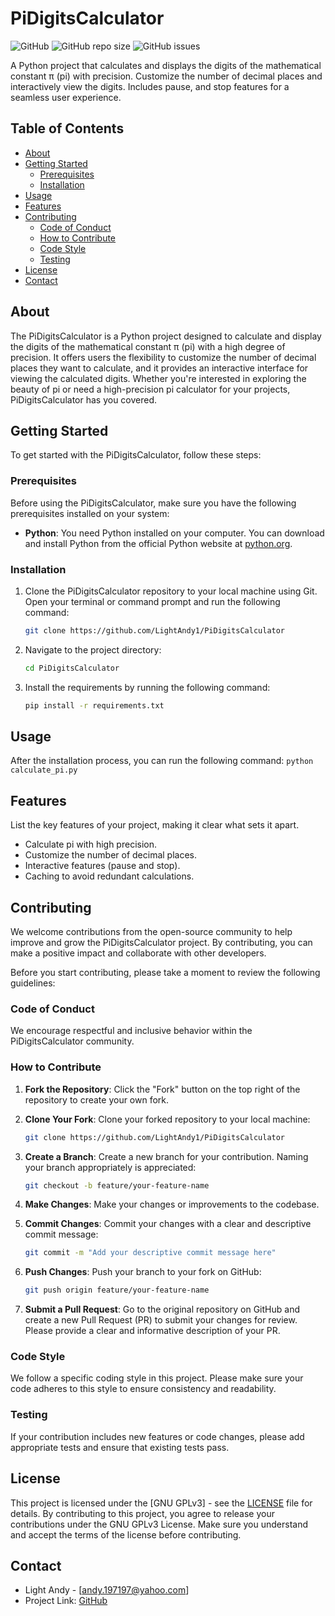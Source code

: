 # PiDigitsCalculator

![GitHub](https://img.shields.io/github/license/LightAndy1/PiDigitsCalculator?style=flat)
![GitHub repo size](https://img.shields.io/github/repo-size/LightAndy1/PiDigitsCalculator?style=flat)
![GitHub issues](https://img.shields.io/github/issues/LightAndy1/PiDigitsCalculator?style=flat)

A Python project that calculates and displays the digits of the mathematical constant π (pi) with precision. Customize the number of decimal places and interactively view the digits. Includes pause, and stop features for a seamless user experience.

## Table of Contents

- [About](#about)
- [Getting Started](#getting-started)
  - [Prerequisites](#prerequisites)
  - [Installation](#installation)
- [Usage](#usage)
- [Features](#features)
- [Contributing](#contributing)
  - [Code of Conduct](#code-of-conduct)
  - [How to Contribute](#how-to-contribute)
  - [Code Style](#code-style)
  - [Testing](#testing)
- [License](#license)
- [Contact](#contact)

## About

The PiDigitsCalculator is a Python project designed to calculate and display the digits of the mathematical constant π (pi) with a high degree of precision. It offers users the flexibility to customize the number of decimal places they want to calculate, and it provides an interactive interface for viewing the calculated digits. Whether you're interested in exploring the beauty of pi or need a high-precision pi calculator for your projects, PiDigitsCalculator has you covered.

## Getting Started

To get started with the PiDigitsCalculator, follow these steps:

### Prerequisites

Before using the PiDigitsCalculator, make sure you have the following prerequisites installed on your system:

- **Python**: You need Python installed on your computer. You can download and install Python from the official Python website at [python.org](https://www.python.org/downloads/).

### Installation

1. Clone the PiDigitsCalculator repository to your local machine using Git. Open your terminal or command prompt and run the following command:

   ```bash
   git clone https://github.com/LightAndy1/PiDigitsCalculator
   ```

2. Navigate to the project directory:

   ```bash
   cd PiDigitsCalculator
   ```

3. Install the requirements by running the following command:

   ```bash
   pip install -r requirements.txt
   ```

## Usage

After the installation process, you can run the following command:
`python calculate_pi.py`

## Features

List the key features of your project, making it clear what sets it apart.

- Calculate pi with high precision.
- Customize the number of decimal places.
- Interactive features (pause and stop).
- Caching to avoid redundant calculations.

## Contributing

We welcome contributions from the open-source community to help improve and grow the PiDigitsCalculator project. By contributing, you can make a positive impact and collaborate with other developers.

Before you start contributing, please take a moment to review the following guidelines:

### Code of Conduct

We encourage respectful and inclusive behavior within the PiDigitsCalculator community.

### How to Contribute

1. **Fork the Repository**: Click the "Fork" button on the top right of the repository to create your own fork.

2. **Clone Your Fork**: Clone your forked repository to your local machine:

   ```bash
   git clone https://github.com/LightAndy1/PiDigitsCalculator
   ```

3. **Create a Branch**: Create a new branch for your contribution. Naming your branch appropriately is appreciated:

   ```bash
   git checkout -b feature/your-feature-name
   ```

4. **Make Changes**: Make your changes or improvements to the codebase.

5. **Commit Changes**: Commit your changes with a clear and descriptive commit message:

   ```bash
   git commit -m "Add your descriptive commit message here"
   ```

6. **Push Changes**: Push your branch to your fork on GitHub:

   ```bash
   git push origin feature/your-feature-name
   ```

7. **Submit a Pull Request**: Go to the original repository on GitHub and create a new Pull Request (PR) to submit your changes for review. Please provide a clear and informative description of your PR.

### Code Style

We follow a specific coding style in this project. Please make sure your code adheres to this style to ensure consistency and readability.

### Testing

If your contribution includes new features or code changes, please add appropriate tests and ensure that existing tests pass.

## License

This project is licensed under the [GNU GPLv3] - see the [LICENSE](https://github.com/LightAndy1/PiDigitsCalculator/blob/main/LICENSE) file for details. By contributing to this project, you agree to release your contributions under the GNU GPLv3 License. Make sure you understand and accept the terms of the license before contributing.

## Contact

- Light Andy - [andy.197197@yahoo.com]
- Project Link: [GitHub](https://github.com/LightAndy1/PiDigitsCalculator)
